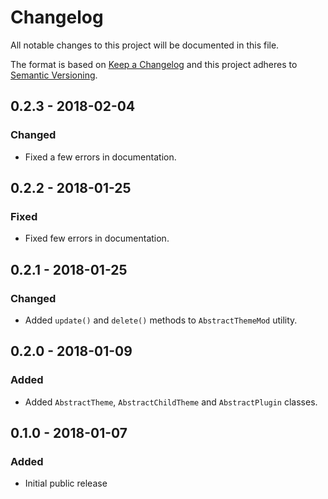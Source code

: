# Changelog
All notable changes to this project will be documented in this file.

The format is based on [Keep a Changelog](http://keepachangelog.com/en/1.0.0/)
and this project adheres to [Semantic Versioning](http://semver.org/spec/v2.0.0.html).

## 0.2.3 - 2018-02-04

### Changed
- Fixed a few errors in documentation.

## 0.2.2 - 2018-01-25

### Fixed
- Fixed few errors in documentation.

## 0.2.1 - 2018-01-25

### Changed
- Added `update()` and `delete()` methods to `AbstractThemeMod` utility.

## 0.2.0 - 2018-01-09

### Added
- Added `AbstractTheme`, `AbstractChildTheme` and `AbstractPlugin` classes.

## 0.1.0 - 2018-01-07

### Added
- Initial public release

